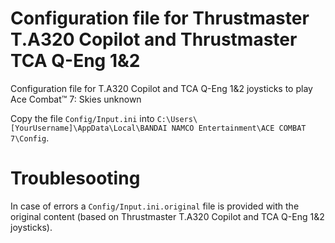 # Configuration file for Thrustmaster T.A320 Copilot and Thrustmaster TCA Q-Eng 1&2
Configuration file for T.A320 Copilot and TCA Q-Eng 1&amp;2 joysticks to play Ace Combat™ 7: Skies unknown

Copy the file `Config/Input.ini` into `C:\Users\[YourUsername]\AppData\Local\BANDAI NAMCO Entertainment\ACE COMBAT 7\Config`.

# Troublesooting
In case of errors a `Config/Input.ini.original` file is provided with the original content (based on Thrustmaster T.A320 Copilot and TCA Q-Eng 1&2 joysticks).

